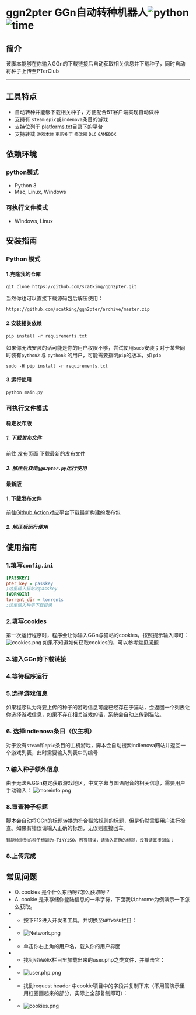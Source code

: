 # ggn2pter GGn自动转种机器人![python](https://img.shields.io/badge/python-3.7-blue)![time](https://img.shields.io/github/last-commit/scatking/ggn2pter)

## 简介

该脚本能够在你输入GGn的下载链接后自动获取相关信息并下载种子，同时自动将种子上传至PTerClub

---
## 工具特点
* 自动转种并能够下载相关种子，方便配合BT客户端实现自动做种
* 支持有 `steam` `epic`或`indenova`条目的游戏
* 支持位列于 [platforms.txt](platforms.txt)目录下的平台
* 支持转载 `游戏本体` `更新补丁` `修改器` `DLC` `GAMEDOX`

## 依赖环境 

###  python模式

* Python 3
*  Mac, Linux, Windows

### 可执行文件模式

* Windows, Linux

## 安装指南

### Python 模式

#### 1.克隆我的仓库
~~~~shell
git clone https://github.com/scatking/ggn2pter.git
~~~~
当然你也可以直接下载源码包后解压使用：
~~~~
https://github.com/scatking/ggn2pter/archive/master.zip
~~~~
#### 2.安装相关依赖
~~~~shell
pip install -r requirements.txt
~~~~
如果你无法安装的话可能是你的用户权限不够，尝试使用`sudo`安装；对于某些同时装有`python2` 与 `python3` 的用户，可能需要指明`pip`的版本，如 `pip`
~~~~shell
sudo -H pip install -r requirements.txt
~~~~
#### 3.运行使用
~~~~shell
python main.py
~~~~
### 可执行文件模式

#### 稳定发布版

##### 1. 下载发布文件

前往 [发布页面](https://github.com/scatking/ggn2pter/releases ) 下载最新的发布文件

##### 2. 解压后双击`ggn2pter.py`运行使用

#### 最新版

#### 1. 下载发布文件
前往[Github Action](https://github.com/scatking/ggn2pter/actions)对应平台下载最新构建的发布包

##### 2. 解压后运行使用

## 使用指南

### 1.填写`config.ini`
```ini
[PASSKEY]
pter_key = passkey
;这里输入猫站的passkey
[WORKDIR]
torrent_dir = torrents
;这里输入种子下载目录
```

### 2.填写cookies
第一次运行程序时，程序会让你输入GGn与猫站的cookies，按照提示输入即可：
![cookies.png](https://img.pterclub.com/images/2021/03/15/2021-03-15-223914.png)
如果不知道如何获取cookies的，可以参考[常见问题](https://github.com/scatking/ggn2pter#%E5%B8%B8%E8%A7%81%E9%97%AE%E9%A2%98)

### 3.输入GGn的下载链接

### 4.等待程序运行

### 5.选择游戏信息
如果程序认为将要上传的种子的游戏信息可能已经存在于猫站，会返回一个列表让你选择游戏信息，如果不存在相关游戏的话，系统会自动上传到猫站。

### 6. 选择indienova条目（仅主机）
对于没有`steam`和`epic`条目的主机游戏，脚本会自动搜索indienova网站并返回一个游戏列表，此时需要输入列表中的编号

### 7.输入种子额外信息
由于无法从GGn稳定获取游戏地区，中文字幕与国语配音的相关信息，需要用户手动输入：
![moreinfo.png](https://img.pterclub.com/images/2021/03/15/2021-03-15-224809.png)

### 8.审查种子标题
脚本会自动将GGn的标题转换为符合猫站规则的标题，但是仍然需要用户进行检查。如果有错误请输入正确的标题，无误则直接回车。
~~~
智能检测到的种子标题为-TiNYiSO，若有错误，请输入正确的标题，没有请直接回车：
~~~

### 8.上传完成

## 常见问题
* Q. cookies 是个什么东西呀?怎么获取呀？
* A. cookie 是来存储你登陆信息的一串字符，下面我以chrome为例演示一下怎么获取。
* * 按下F12进入开发者工具，并切换至`NETWORK`栏目：
* * ![Network.png](https://img.pterclub.com/images/2020/02/28/1a74dee2a1e62fd48.png)
* * 单击你右上角的用户名，载入你的用户界面
* * 找到`NEWWORK`栏目里加载出来的user.php之类文件，并单击它：
* * ![user.php.png](https://img.pterclub.com/images/2020/02/28/2976315bd1515d7b2.png)
* * 找到request header 中cookie项目中的字段并复制下来（不用管演示里用红圈画起来的部分，实际上全部复制即可）：
* * ![cookies.png](https://img.pterclub.com/images/2020/02/28/33f121e11bf1e1639.png)

